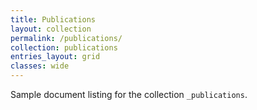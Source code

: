```yaml
---
title: Publications
layout: collection
permalink: /publications/
collection: publications
entries_layout: grid
classes: wide
---
```


Sample document listing for the collection `_publications`.
